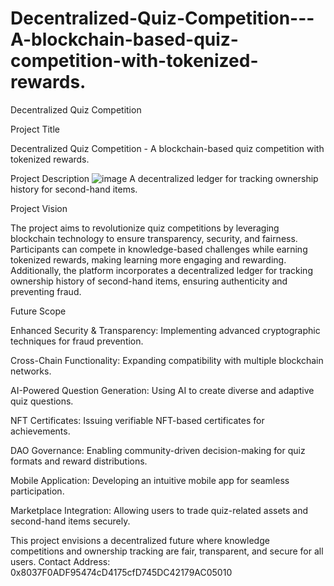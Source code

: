 # Decentralized-Quiz-Competition---A-blockchain-based-quiz-competition-with-tokenized-rewards.
Decentralized Quiz Competition

Project Title

Decentralized Quiz Competition - A blockchain-based quiz competition with tokenized rewards.

Project Description
![image](https://github.com/user-attachments/assets/cf694007-baf9-4cd4-bfec-5c9f6942add4)
A decentralized ledger for tracking ownership history for second-hand items.

Project Vision

The project aims to revolutionize quiz competitions by leveraging blockchain technology to ensure transparency, security, and fairness. Participants can compete in knowledge-based challenges while earning tokenized rewards, making learning more engaging and rewarding. Additionally, the platform incorporates a decentralized ledger for tracking ownership history of second-hand items, ensuring authenticity and preventing fraud.

Future Scope

Enhanced Security & Transparency: Implementing advanced cryptographic techniques for fraud prevention.

Cross-Chain Functionality: Expanding compatibility with multiple blockchain networks.

AI-Powered Question Generation: Using AI to create diverse and adaptive quiz questions.

NFT Certificates: Issuing verifiable NFT-based certificates for achievements.

DAO Governance: Enabling community-driven decision-making for quiz formats and reward distributions.

Mobile Application: Developing an intuitive mobile app for seamless participation.

Marketplace Integration: Allowing users to trade quiz-related assets and second-hand items securely.

This project envisions a decentralized future where knowledge competitions and ownership tracking are fair, transparent, and secure for all users.
Contact Address:
0x8037F0ADF95474cD4175cfD745DC42179AC05010
